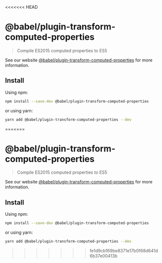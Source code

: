 <<<<<<< HEAD
# @babel/plugin-transform-computed-properties

> Compile ES2015 computed properties to ES5

See our website [@babel/plugin-transform-computed-properties](https://babeljs.io/docs/en/next/babel-plugin-transform-computed-properties.html) for more information.

## Install

Using npm:

```sh
npm install --save-dev @babel/plugin-transform-computed-properties
```

or using yarn:

```sh
yarn add @babel/plugin-transform-computed-properties --dev
```
=======
# @babel/plugin-transform-computed-properties

> Compile ES2015 computed properties to ES5

See our website [@babel/plugin-transform-computed-properties](https://babeljs.io/docs/en/next/babel-plugin-transform-computed-properties.html) for more information.

## Install

Using npm:

```sh
npm install --save-dev @babel/plugin-transform-computed-properties
```

or using yarn:

```sh
yarn add @babel/plugin-transform-computed-properties --dev
```
>>>>>>> fe1d9cb169be8371e17b0f68d641d6b37e00413b

